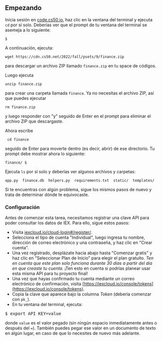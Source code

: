## Empezando

Inicia sesión en [code.cs50.io](https://code.cs50.io/), haz clic en la ventana del terminal y ejecuta `cd` por sí solo. Deberías ver que el prompt de tu ventana del terminal se asemeja a lo siguiente:

    $

A continuación, ejecuta:

    wget https://cdn.cs50.net/2022/fall/psets/9/finance.zip

para descargar un archivo ZIP llamado `finance.zip` en tu space de códigos.

Luego ejecuta

    unzip finance.zip

para crear una carpeta llamada `finance`. Ya no necesitas el archivo ZIP, así que puedes ejecutar

    rm finance.zip

y luego responder con "y" seguido de Enter en el prompt para eliminar el archivo ZIP que descargaste.

Ahora escribe

     cd finance

seguido de Enter para moverte dentro (es decir, abrir) de ese directorio. Tu prompt debe mostrar ahora lo siguiente:

    finance/ $

Ejecuta `ls` por sí solo y deberías ver algunos archivos y carpetas:

    app.py  finance.db  helpers.py  requirements.txt  static/  templates/

Si te encuentras con algún problema, sigue los mismos pasos de nuevo y trata de determinar dónde te equivocaste.

### Configuración

Antes de comenzar esta tarea, necesitamos registrar una clave API para poder consultar los datos de IEX. Para ello, sigue estos pasos:

- Visita [iexcloud.io/cloud-login#/register/](https://iexcloud.io/cloud-login#/register/).
- Selecciona el tipo de cuenta "Individual", luego ingresa tu nombre, dirección de correo electrónico y una contraseña, y haz clic en "Crear cuenta".
- Una vez registrado, desplázate hacia abajo hasta "Comenzar gratis" y haz clic en "Seleccionar Plan de Inicio" para elegir el plan gratuito. _Ten en cuenta que este plan solo funciona durante 30 días a partir del día en que creaste tu cuenta._ ¡Ten esto en cuenta si podrías planear usar esta misma API para tu proyecto final!
- Una vez que hayas confirmado tu cuenta mediante un correo electrónico de confirmación, visita [https://iexcloud.io/console/tokens](https://iexcloud.io/console/tokens).
- Copia la clave que aparece bajo la columna _Token_ (debería comenzar con `pk_`).
- En tu ventana del terminal, ejecuta:

<pre>
$ export API_KEY=value
</pre>

donde `value` es el valor pegado (sin ningún espacio inmediatamente antes o después del `=`). También puedes pegar ese valor en un documento de texto en algún lugar, en caso de que lo necesites de nuevo más adelante.